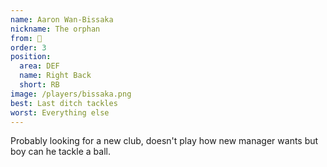 ```yaml
---
name: Aaron Wan-Bissaka
nickname: The orphan
from: 🏴󠁧󠁢󠁥󠁮󠁧󠁿
order: 3
position:
  area: DEF
  name: Right Back
  short: RB
image: /players/bissaka.png
best: Last ditch tackles
worst: Everything else
---
```


Probably looking for a new club, doesn't play how new manager wants but boy can he tackle a ball.
